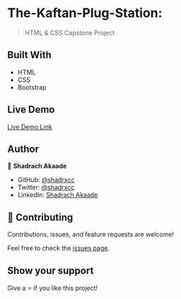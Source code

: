 # The-Kaftan-Plug-Station:
> HTML & CSS Capstone Project

## Built With 
* HTML 
* CSS 
* Bootstrap

## Live Demo
[Live Demo Link](https://shadrxcc.github.io/the-kaftan-plug-station/)

## Author

👤 **Shadrach Akaade**

- GitHub: [@shadrxcc](https://github.com/shadrxcc)
- Twitter: [@shadrxcc](https://twitter.com/shadrxcc)
- LinkedIn: [Shadrach Akaade](https://www.linkedin.com/in/shadrach-akaade-24a375189/)

## 🤝 Contributing

Contributions, issues, and feature requests are welcome!

Feel free to check the [issues page](https://github.com/Ademola101/Bootstrap-Milestone/issues).

## Show your support

Give a ⭐️ if you like this project!
